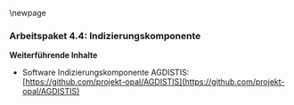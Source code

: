 \newpage

### Arbeitspaket 4.4: Indizierungskomponente


**Weiterführende Inhalte**

* Software Indizierungskomponente AGDISTIS: [https://github.com/projekt-opal/AGDISTIS](https://github.com/projekt-opal/AGDISTIS)

